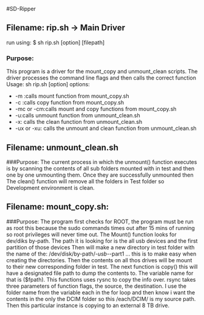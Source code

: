 

#SD-Ripper


## Filename: rip.sh -> Main Driver
run using:
$ sh rip.sh [option] [filepath]

### Purpose:
 This program is a driver for the mount_copy and unmount_clean scripts. The
 driver processes the command line flags and then calls the correct function
 Usage:
 sh rip.sh [option]
 options:
 * -m :calls mount function from mount_copy.sh
 * -c :calls copy function from mount_copy.sh
 * -mc or -cm:calls mount  and copy functions from mount_copy.sh
 * -u:calls unmount function from unmount_clean.sh
 * -x: calls the clean function from unmount_clean.sh
 * -ux or -xu: calls the unmount and clean function from unmount_clean.sh


## Filename: unmount_clean.sh

###Purpose:
 The current process in which the unmount() function executes is by scanning the
 contents of all sub folders mounted with in test and then one by one unmounting
 them. Once they are successfully unmounted then The clean() function will remove
 all the folders in Test folder so Development environment is clean.

## Filename: mount_copy.sh:

###Purpose:
  The program first checks for ROOT, the program must be run as root this because
  the sudo commands times out after 15 mins of running so root privileges will
  never time out. The Mount() function looks for dev/diks by-path. The path
  it is looking for is the all usb devices and the first partition of those devices
  Then will make a new directory in test folder with the name of the:
  /dev/disk/by-path/*-usb-*-part1 ... this is to make easy when creating the
  directories. Then the contents on all thos drives will be mount to their new
  corresponding folder in test.  The next function is copy() this will have a
 designated file path to dump the contents to. The variable name for that is
 ($fpath). This functions uses rysnc to copy the info over. rsync takes three
 parameters of function flags, the source, the destination. I use the folder
 name from the variable each in the for loop and then know i want the contents
 in the only the DCIM folder so this /each/DCIM/ is my source path. Then this
 particular instance is copying to an external 8 TB drive.
